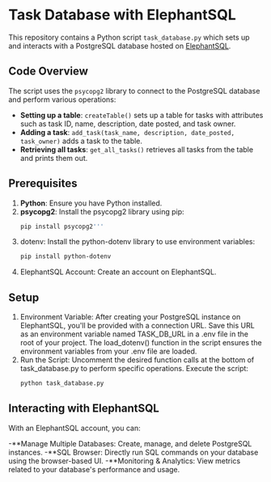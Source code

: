 # Task Database with ElephantSQL

This repository contains a Python script `task_database.py` which sets up and interacts with a PostgreSQL database hosted on [ElephantSQL](https://www.elephantsql.com/).

## Code Overview

The script uses the `psycopg2` library to connect to the PostgreSQL database and perform various operations:

- **Setting up a table**: `createTable()` sets up a table for tasks with attributes such as task ID, name, description, date posted, and task owner.
- **Adding a task**: `add_task(task_name, description, date_posted, task_owner)` adds a task to the table.
- **Retrieving all tasks**: `get_all_tasks()` retrieves all tasks from the table and prints them out.

## Prerequisites

1. **Python**: Ensure you have Python installed.
2. **psycopg2**: Install the psycopg2 library using pip:
   ```bash
   pip install psycopg2'''
3. dotenv: Install the python-dotenv library to use environment variables:
    ```bash
    pip install python-dotenv
    ```
4. ElephantSQL Account: Create an account on ElephantSQL.

## Setup
1. Environment Variable:
After creating your PostgreSQL instance on ElephantSQL, you'll be provided with a connection URL.
Save this URL as an environment variable named TASK_DB_URL in a .env file in the root of your project.
The load_dotenv() function in the script ensures the environment variables from your .env file are loaded.
2. Run the Script:
Uncomment the desired function calls at the bottom of task_database.py to perform specific operations.
Execute the script:
    ```bash
    python task_database.py
    ```

## Interacting with ElephantSQL
With an ElephantSQL account, you can:

-**Manage Multiple Databases: Create, manage, and delete PostgreSQL instances.
-**SQL Browser: Directly run SQL commands on your database using the browser-based UI.
-**Monitoring & Analytics: View metrics related to your database's performance and usage.